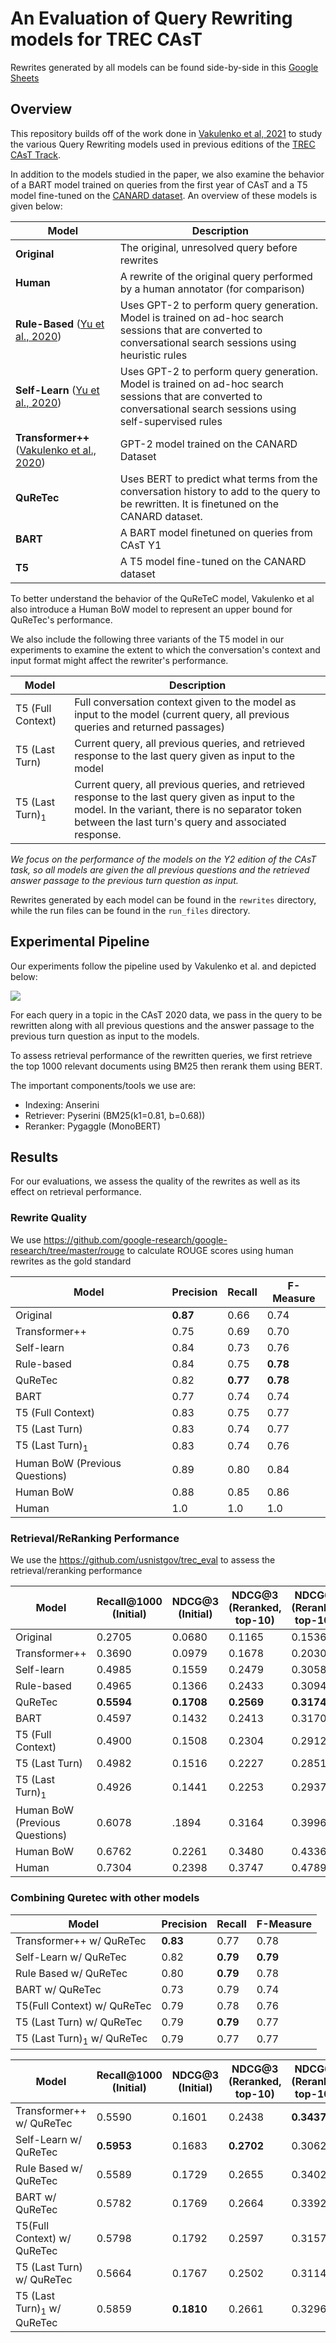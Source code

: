 # An Evaluation of Query Rewriting models for TREC CAsT

Rewrites generated by all models can be found side-by-side in this [Google Sheets](https://docs.google.com/spreadsheets/d/1e6fPRtLtXjCB3MHliP-xfZpLm8FXmQIY0309Gi3S0vw/edit?usp=sharing)

## Overview

This repository builds off of the work done in [Vakulenko et al, 2021](https://arxiv.org/abs/2101.07382) to study the various Query Rewriting models used in previous editions of the [TREC CAsT Track](http://www.treccast.ai/).

In addition to the models studied in the paper, we also examine the behavior of a BART model trained on queries from the first year of CAsT and a T5 model fine-tuned on the [CANARD dataset](http://users.umiacs.umd.edu/~jbg/docs/2019_emnlp_sequentialqa.pdf). An overview of these models is given below:


|Model |Description |
|-|-|
|**Original**|The original, unresolved query before rewrites|
|**Human**|A rewrite of the original query performed by a human annotator (for comparison)|
|**Rule-Based** ([Yu et al., 2020](https://arxiv.org/abs/2006.05009))|Uses GPT-2 to perform query generation. Model is trained on ad-hoc search sessions that are converted to conversational search sessions using heuristic rules|
|**Self-Learn** ([Yu et al., 2020](https://arxiv.org/abs/2006.05009))|Uses GPT-2 to perform query generation. Model is trained on ad-hoc search sessions that are converted to conversational search sessions using self-supervised rules|
|**Transformer++** ([Vakulenko et al., 2020](https://arxiv.org/pdf/2004.14652.pdf))|GPT-2 model trained on the CANARD Dataset|
|**QuReTec**|Uses BERT to predict what terms from the conversation history to add to the query to be rewritten. It is finetuned on the CANARD dataset.|
|**BART**|A BART model finetuned on queries from CAsT Y1|
|**T5**|A T5 model fine-tuned on the CANARD dataset|

To better understand the behavior of the QuReTeC model, Vakulenko et al also introduce a Human BoW model to represent an upper bound for QuReTec's performance.

We also include the following three variants of the T5 model in our experiments to examine the extent to which the conversation's context and input format might affect the rewriter's performance.

|Model|Description|
|-|-|
|T5 (Full Context)|Full conversation context given to the model as input to the model (current query, all previous queries and returned passages)|
|T5 (Last Turn)|Current query, all previous queries, and retrieved response to the last query given as input to the model|
|T5 (Last Turn)<sub>1</sub>|Current query, all previous queries, and retrieved response to the last query given as input to the model. In the variant, there is no separator token between the last turn's query and associated response.|

*We focus on the performance of the models on the Y2 edition of the CAsT task, so all models are given the all previous questions and the retrieved answer passage to the previous turn question as input.*

Rewrites generated by each model can be found in the `rewrites` directory, while the run files can be found in the `run_files` directory.

## Experimental Pipeline

Our experiments follow the pipeline used by Vakulenko et al. and depicted below:

![](https://i.imgur.com/q8aKvCi.png)

For each query in a topic in the CAsT 2020 data, we pass in the query to be rewritten along with all previous questions and the answer passage to the previous turn question as input to the models.

To assess retrieval performance of the rewritten queries, we first retrieve the top 1000 relevant documents using BM25 then rerank them using BERT.

The important components/tools we use are:

* Indexing: Anserini
* Retriever: Pyserini (BM25(k1=0.81, b=0.68))
* Reranker: Pygaggle (MonoBERT)


## Results

For our evaluations, we assess the quality of the rewrites as well as its effect on retrieval performance.

### Rewrite Quality

We use https://github.com/google-research/google-research/tree/master/rouge to calculate ROUGE scores using human rewrites as the gold standard

| Model | Precision | Recall | F-Measure|
| -------- | -------- | -------- |-----|
| Original| **0.87** |0.66|0.74|
| Transformer++ |0.75|0.69|0.70|
| Self-learn |0.84|0.73|0.76|
| Rule-based|0.84|0.75|**0.78**|
| QuReTec |0.82|**0.77**|**0.78**|
| BART |0.77|0.74|0.74|
| T5 (Full Context) |0.83|0.75|0.77|
| T5 (Last Turn) |0.83|0.74|0.77|
| T5 (Last Turn)<sub>1</sub> |0.83|0.74|0.76|
| Human BoW (Previous Questions) |0.89|0.80|0.84|
| Human BoW |0.88|0.85|0.86|
| Human|1.0|1.0|1.0|

### Retrieval/ReRanking Performance

We use the https://github.com/usnistgov/trec_eval to assess the retrieval/reranking performance

| Model | Recall@1000 (Initial) | NDCG@3 (Initial) |NDCG@3 (Reranked, top-10) |NDCG@3 (Reranked, top-100)|
| -------- | -------- | -------- |-----|---|
| Original| 0.2705 |0.0680|0.1165|0.1536|
| Transformer++ |0.3690|0.0979|0.1678|0.2030|
| Self-learn |0.4985|0.1559|0.2479|0.3058|
| Rule-based|0.4965|0.1366|0.2433|0.3094|
| QuReTec |**0.5594**|**0.1708**|**0.2569**|**0.3174**|
| BART |0.4597|0.1432|0.2413|0.3170|
| T5 (Full Context) |0.4900|0.1508|0.2304|0.2912|
| T5 (Last Turn) |0.4982|0.1516|0.2227|0.2851|
| T5 (Last Turn)<sub>1</sub> |0.4926|0.1441|0.2253|0.2937|
| Human BoW (Previous Questions) |0.6078|.1894|0.3164|0.3996|
| Human BoW |0.6762|0.2261|0.3480|0.4336|
| Human|0.7304|0.2398|0.3747|0.4789

### Combining Quretec with other models

| Model | Precision | Recall | F-Measure|
| -------- | -------- | -------- |-----|
| Transformer++ w/ QuReTec | **0.83** |0.77|0.78|
| Self-Learn w/ QuReTec |0.82|**0.79**|**0.79**|
| Rule Based w/ QuReTec |0.80|**0.79**|0.78|
| BART w/ QuReTec |0.73|0.79|0.74|
| T5(Full Context) w/ QuReTec |0.79|0.78|0.76|
| T5 (Last Turn) w/ QuReTec |0.79|**0.79**|0.77|
| T5 (Last Turn)<sub>1</sub> w/ QuReTec |0.79|0.77|0.77|



| Model | Recall@1000 (Initial) | NDCG@3 (Initial) |NDCG@3 (Reranked, top-10) |NDCG@3 (Reranked, top-100)|
| -------- | -------- | -------- |-----|---|
| Transformer++ w/ QuReTec | 0.5590|0.1601|0.2438|**0.3437**|
| Self-Learn w/ QuReTec |**0.5953**|0.1683|**0.2702**|0.3062|
| Rule Based w/ QuReTec |0.5589|0.1729|0.2655|0.3402|
| BART w/ QuReTec |0.5782|0.1769|0.2664|0.3392|
| T5(Full Context) w/ QuReTec |0.5798|0.1792|0.2597|0.3157|
| T5 (Last Turn) w/ QuReTec |0.5664|0.1767|0.2502|0.3114|
| T5 (Last Turn)<sub>1</sub> w/ QuReTec |0.5859|**0.1810**|0.2661|0.3296|
